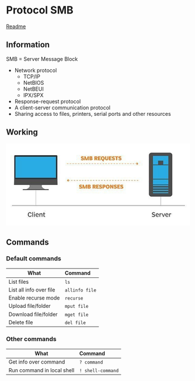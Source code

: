 # Protocol SMB
[Readme](../README.md)
## Information

SMB = Server Message Block

- Network protocol 
  - TCP/IP
  - NetBIOS
  - NetBEUI
  - IPX/SPX
- Response-request protocol
- A client-server communication protocol 
- Sharing access to files, printers, serial ports and other resources

## Working

![SMB working](../Images/SMB_Working.png)

## Commands
### Default commands

| What                    | Command            |
| ----------------------- | :----------------- |
| List files              | ```ls```           |
| List all info over file | ```allinfo file``` |
| Enable recurse mode     | ```recurse```      |
| Upload file/folder      | ```mput file```    |
| Download file/folder    | ```mget file```    |
| Delete file             | ```del file```     |

### Other commands
| What                       | Command               |
| -------------------------- | :-------------------- |
| Get info over command      | ```? command```       |
| Run command in local shell | ```! shell-command``` |